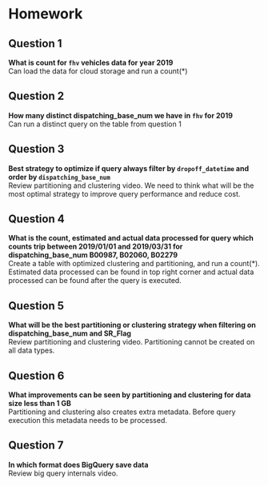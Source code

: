 # Homework

## Question 1

**What is count for `fhv` vehicles data for year 2019**  
Can load the data for cloud storage and run a count(*)

## Question 2

**How many distinct dispatching_base_num we have in `fhv` for 2019**  
Can run a distinct query on the table from question 1

## Question 3

**Best strategy to optimize if query always filter by `dropoff_datetime` and order by `dispatching_base_num`**  
Review partitioning and clustering video. We need to think what will be the most optimal strategy to improve query performance and reduce cost.

## Question 4

**What is the count, estimated and actual data processed for query which counts trip between 2019/01/01 and 2019/03/31 for dispatching_base_num B00987, B02060, B02279**  
Create a table with optimized clustering and partitioning, and run a count(*). Estimated data processed can be found in top right corner and actual data processed can be found after the query is executed.

## Question 5

**What will be the best partitioning or clustering strategy when filtering on dispatching_base_num and SR_Flag**  
Review partitioning and clustering video. Partitioning cannot be created on all data types.

## Question 6

**What improvements can be seen by partitioning and clustering for data size less than 1 GB**  
Partitioning and clustering also creates extra metadata. Before query execution this metadata needs to be processed.

## Question 7

**In which format does BigQuery save data**  
Review big query internals video.
